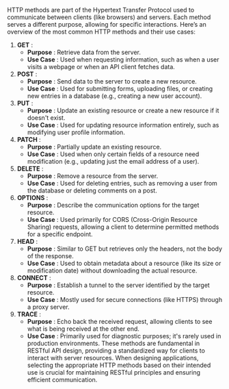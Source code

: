 HTTP methods are part of the Hypertext Transfer Protocol used to communicate between clients (like browsers) and servers. Each method serves a different purpose, allowing for specific interactions. Here’s an overview of the most common HTTP methods and their use cases:

1. **GET** :
    - **Purpose** : Retrieve data from the server.
    - **Use Case** : Used when requesting information, such as when a user visits a webpage or when an API client fetches data.
2. **POST** :
    - **Purpose** : Send data to the server to create a new resource.
    - **Use Case** : Used for submitting forms, uploading files, or creating new entries in a database (e.g., creating a new user account).
3. **PUT** :
    - **Purpose** : Update an existing resource or create a new resource if it doesn't exist.
    - **Use Case** : Used for updating resource information entirely, such as modifying user profile information.
4. **PATCH** :
    - **Purpose** : Partially update an existing resource.
    - **Use Case** : Used when only certain fields of a resource need modification (e.g., updating just the email address of a user).
5. **DELETE** :
    - **Purpose** : Remove a resource from the server.
    - **Use Case** : Used for deleting entries, such as removing a user from the database or deleting comments on a post.
6. **OPTIONS** :
    - **Purpose** : Describe the communication options for the target resource.
    - **Use Case** : Used primarily for CORS (Cross-Origin Resource Sharing) requests, allowing a client to determine permitted methods for a specific endpoint.
7. **HEAD** :
    - **Purpose** : Similar to GET but retrieves only the headers, not the body of the response.
    - **Use Case** : Used to obtain metadata about a resource (like its size or modification date) without downloading the actual resource.
8. **CONNECT** :
    - **Purpose** : Establish a tunnel to the server identified by the target resource.
    - **Use Case** : Mostly used for secure connections (like HTTPS) through a proxy server.
9. **TRACE** :
    - **Purpose** : Echo back the received request, allowing clients to see what is being received at the other end.
    - **Use Case** : Primarily used for diagnostic purposes; it's rarely used in production environments.
These methods are fundamental in RESTful API design, providing a standardized way for clients to interact with server resources. When designing applications, selecting the appropriate HTTP methods based on their intended use is crucial for maintaining RESTful principles and ensuring efficient communication.